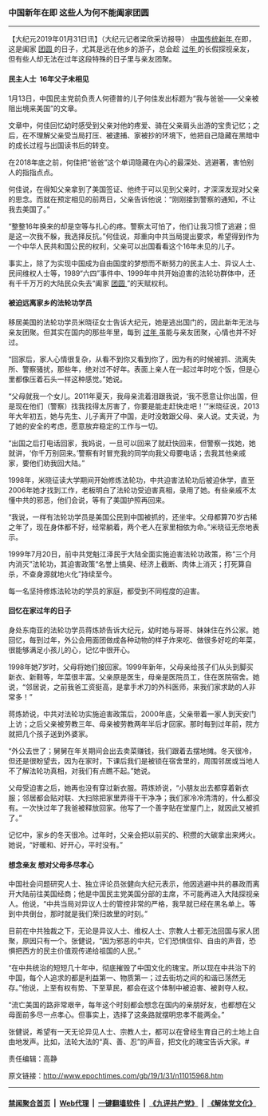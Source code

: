 ### 中国新年在即 这些人为何不能阖家团圆
------------------------

<p>
 【大纪元2019年01月31日讯】（大纪元记者梁欣采访报导）
 <a href="http://www.epochtimes.com/gb/tag/%E4%B8%AD%E5%9B%BD%E4%BC%A0%E7%BB%9F%E6%96%B0%E5%B9%B4.html">
  中国传统新年
 </a>
 在即，这是阖家
 <a href="http://www.epochtimes.com/gb/tag/%E5%9B%A2%E5%9C%86.html">
  团圆
 </a>
 的日子，尤其是远在他乡的游子，总会趁
 <a href="http://www.epochtimes.com/gb/tag/%E8%BF%87%E5%B9%B4.html">
  过年
 </a>
 的长假探视亲友，但有些人却无法在过年这段特殊的日子里与亲友团聚。
</p>
<h4>
 民主人士  16年父子未相见
</h4>
<p>
 1月13日，中国民主党前负责人何德普的儿子何佳发出标题为“我与爸爸——父亲被阻出境来美国”的文章。
</p>
<p>
 文章中，何佳回忆幼时感受到父亲对他的疼爱、骑在父亲肩头出游的宝贵记忆；之后，在不理解父亲受当局打压、被逮捕、家被抄的环境下，他把自己隐藏在黑暗中的成长过程与出国读书后的转变。
</p>
<p>
 在2018年底之前，何佳把“爸爸”这个单词隐藏在内心的最深处、逃避著，害怕别人的指指点点。
</p>
<p>
 何佳说，在得知父亲拿到了美国签证、他终于可以见到父亲时，才深深发现对父亲的思念。而就在预定相见的前两日，父亲告诉他说：“刚刚接到警察的通知，不让我去美国了。”
</p>
<p>
 “整整16年换来的却是空等与扎心的疼。警察太可怕了，他们让我习惯了逃避；但是这一次我不躲，我选择反抗。”何佳说，郑重向中共当局提出要求，希望得到作为一个中华人民共和国公民的权利，父亲可以出国看看这个16年未见的儿子。
</p>
<p>
 事实上，除了为实现中国成为自由国度的梦想而不断努力的民主人士、异议人士、民间维权人士等，1989“六四”事件中、1999年中共开始迫害的法轮功群体中，还有千千万万的大陆民众失去“阖家
 <a href="http://www.epochtimes.com/gb/tag/%E5%9B%A2%E5%9C%86.html">
  团圆
 </a>
 ”的天赋权利。
</p>
<h4>
 被迫远离家乡的法轮功学员
</h4>
<p>
 移居美国的法轮功学员米晓征女士告诉大纪元，她是逃出国门的，因此新年无法与亲友团聚。但其实在国内的那些年里，每到
 <a href="http://www.epochtimes.com/gb/tag/%E8%BF%87%E5%B9%B4.html">
  过年
 </a>
 虽能与亲友团聚，心情也并不好过。
</p>
<p>
 “回家后，家人心情很复杂，从看不到你又看到你了，因为有的时候被抓、流离失所、警察骚扰，那些年，绝对过不好年。表面上亲人在一起过年时吃个饭，但是心里都像压着石头一样这种感觉。”她说。
</p>
<p>
 “父母就我一个女儿。2011年夏天，我母亲流着泪跟我说，‘我不愿意让你出国，但是现在他们（警察）找我找得太厉害了，你要是能走赶快走吧！’”米晓征说，2013年大年初五，她与先生、儿子离开了中国，走时没敢跟父母、亲人说。丈夫说，为了她的安全的考虑，愿意放弃稳定的工作与一切。
</p>
<p>
 “出国之后打电话回家，我妈说，一旦可以回来了就赶快回来，但警察一找她，她就讲，‘你千万别回来。’警察有时冒充我的同学向我父母要电话；去我其他亲戚家，要他们劝我回大陆。”
</p>
<p>
 1998年，米晓征读大学期间开始修炼法轮功，中共迫害法轮功后被迫休学，直至2006年她才找到工作，老板明白了法轮功受迫害真相，录用了她。有些亲戚不太懂中共的邪恶，他们会说，等有了美国护照再回来。
</p>
<p>
 “我说，一样有法轮功学员是美国公民到中国被抓的，还坐牢。父母都算70岁古稀之年了，现在身体都不好，经常躺着，两个老人在家里相依为命。”米晓征无奈地表示。
</p>
<p>
 1999年7月20日，前中共党魁江泽民于大陆全面实施迫害法轮功政策，称“三个月内消灭”法轮功，其迫害政策“名誉上搞臭、经济上截断、肉体上消灭；打死算自杀，不查身源就地火化”持续至今。
</p>
<p>
 每一名坚持修炼法轮功的学员的家庭，都受到不同程度的迫害。
</p>
<h4>
 回忆在家过年的日子
</h4>
<p>
 身处东南亚的法轮功学员蒋炼娇告诉大纪元，幼时她与哥哥、妹妹住在外公家。她回忆，每到过年，外公会用面团做成各种动物的样子炸来吃、做很多好吃的年菜，很能够满足小孩儿的心，记忆中很开心。
</p>
<p>
 1998年她7岁时，父母将她们接回家。1999年新年，父母亲给孩子们从头到脚买新衣、新鞋等，年菜很丰富。父亲原是医生，母亲是医院员工，住在医院宿舍。她说，“邻居说，之前我爸工资挺高，是拿手术刀的外科医师，来我们家求助的人非常多！”
</p>
<p>
 蒋炼娇说，中共对法轮功实施迫害政策后，2000年底，父亲带着一家人到天安门上访；之后父亲被劳教三年、母亲被劳教两年半后才回家。那时每到过年前，院方就把几个孩子送到外婆家。
</p>
<p>
 “外公去世了；舅舅在年关期间会出去卖菜赚钱，我们跟着去摆地摊。冬天很冷，但还是很盼望去，因为在家时，下课后我们是被锁在宿舍里的，周围邻居或当地人不了解法轮功真相，对我们有点瞧不起。”她说。
</p>
<p>
 父母受迫害之后，她再也没有穿过新衣服。蒋炼娇说，“小朋友出去都穿着新衣服；邻居都会贴对联、大扫除把家里弄得干干净净；我们家冷冷清清的，什么都没有。一次快过年了我爸被释放回家。他写了一个善字贴在堂屋门上，就因此又被抓了。”
</p>
<p>
 记忆中，家乡的冬天很冷。过年时，父亲会把以前买的、积攒的大碳拿出来烤火。她说，“好暖和、好开心，平时没有。”
</p>
<h4>
 想念亲友 想对父母多尽孝心
</h4>
<p>
 中国社会问题研究人士、独立评论员张健向大纪元表示，他因逃避中共的暴政而离开大陆前往美国经商；他是中国民主党美国分部的主席，不可能再进入大陆探视亲人。他说，“中共当局对异议人士的管控非常的严格，我早就已经在黑名单上。等到中共倒台，那时就是我们荣归故里的时刻。”
</p>
<p>
 目前在中共独裁之下，无论是异议人士、维权人士、宗教人士都无法回国与家人团聚，原因只有一个。张健说，“因为邪恶的中共，它们恐惧信仰、自由的声音，恐惧把西方的民主价值观传递给祖国的人民。”
</p>
<p>
 “在中共统治的短短几十年中，彻底摧毁了中国文化的瑰宝。所以现在中共治下的中国，每个人追求的都是利益第一、物质第一；过去街坊之间的和谐已荡然无存。”他说，上至有权有势、下至草民，都会在这个体制中被迫害、被剥夺人权。
</p>
<p>
 “流亡美国的路非常艰辛，每年这个时刻都会想念在国内的亲朋好友，也都想在父母面前多尽一点孝心。但事实上，选择了这条路就摆明忠孝不能两全。”
</p>
<p>
 张健说，希望有一天无论异见人士、宗教人士，都可以在曾经生育自己的土地上自由地发声。比如，法轮大法的“真、善、忍”的声音，把文化的瑰宝告诉大家。#
</p>
<p>
 责任编辑：高静
</p>

原文链接：http://www.epochtimes.com/gb/19/1/31/n11015968.htm


------------------------
#### [禁闻聚合首页](https://github.com/gfw-breaker/banned-news/blob/master/README.md) &nbsp;|&nbsp; [Web代理](https://github.com/gfw-breaker/open-proxy/blob/master/README.md) &nbsp;|&nbsp; [一键翻墙软件](https://github.com/gfw-breaker/nogfw/blob/master/README.md) &nbsp;|&nbsp; [《九评共产党》](https://github.com/gfw-breaker/9ping.md/blob/master/README.md#九评之一评共产党是什么) &nbsp;|&nbsp; [《解体党文化》](https://github.com/gfw-breaker/jtdwh.md/blob/master/README.md#绪论)